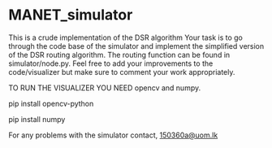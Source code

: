 # MANET_simulator
This is a crude implementation of the DSR algorithm
Your task is to go through the code base of the simulator and implement the simplified version of the DSR routing algorithm. 
The routing function can be found in simulator/node.py. Feel free to add your improvements to the code/visualizer but make sure to 
comment your work appropriately.

TO RUN THE VISUALIZER YOU NEED opencv and numpy.

pip install opencv-python

pip install numpy

For any problems with the simulator contact,
150360a@uom.lk
